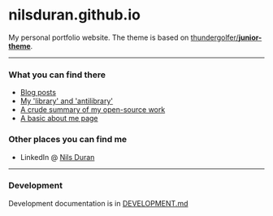 # nilsduran.github.io

My personal portfolio website. The theme is based on [thundergolfer/**junior-theme**](https://github.com/thundergolfer/junior-theme).

----

### What you can find there

* [Blog posts](https://nilsduran.github.io/)
* [My 'library' and 'antilibrary'](https://nilsduran.github.io/library)
* [A crude summary of my open-source work](https://nilsduran.github.io/projects/)
* [A basic about me page](https://nilsduran.github.io/about/)

### Other places you can find me

* LinkedIn @ [Nils Duran](https://www.linkedin.com/in/nils-duran2004/)

----

### Development

Development documentation is in [DEVELOPMENT.md](DEVELOPMENT.md)
